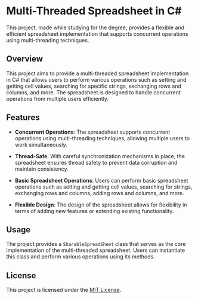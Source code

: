 # Multi-Threaded Spreadsheet in C#

This project, made while studying for the degree, provides a flexible and efficient spreadsheet implementation that supports concurrent operations using multi-threading techniques.

## Overview

This project aims to provide a multi-threaded spreadsheet implementation in C# that allows users to perform various operations such as setting and getting cell values, searching for specific strings, exchanging rows and columns, and more. The spreadsheet is designed to handle concurrent operations from multiple users efficiently.

## Features

- **Concurrent Operations**: The spreadsheet supports concurrent operations using multi-threading techniques, allowing multiple users to work simultaneously.
  
- **Thread-Safe**: With careful synchronization mechanisms in place, the spreadsheet ensures thread safety to prevent data corruption and maintain consistency.
  
- **Basic Spreadsheet Operations**: Users can perform basic spreadsheet operations such as setting and getting cell values, searching for strings, exchanging rows and columns, adding rows and columns, and more.
  
- **Flexible Design**: The design of the spreadsheet allows for flexibility in terms of adding new features or extending existing functionality.

## Usage

The project provides a `SharableSpreadSheet` class that serves as the core implementation of the multi-threaded spreadsheet. Users can instantiate this class and perform various operations using its methods.

## License

This project is licensed under the [MIT License](LICENSE).
